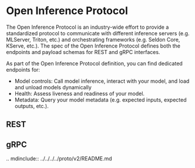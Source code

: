 # Open Inference Protocol

The Open Inference Protocol is an industry-wide effort to provide a standardized
protocol to communicate with different inference servers (e.g. MLServer,
Triton, etc.) and orchestrating frameworks (e.g. Seldon Core, KServe, etc.).
The spec of the Open Inference Protocol defines both the endpoints and payload
schemas for REST and gRPC interfaces.

As part of the Open Inference Protocol definition, you can find dedicated endpoints for:

- Model controls: Call model inference, interact with your model, and load and unload models dynamically
- Health: Assess liveness and readiness of your model.
- Metadata: Query your model metadata (e.g. expected inputs, expected
  outputs, etc.).


## REST

<div id="swagger-ui-rest"></div>
<script>
const HideHeaderPlugin = () => ({
   wrapComponents: {
      info: (Original, system) => (props) => null
   }
})

window.onload = function () {
   SwaggerUIBundle({
      url: "../../_static/openapi/v2/dataplane.yaml",
      dom_id: "#swagger-ui-rest",
      presets: [SwaggerUIBundle.presets.apis],
      plugins: [HideHeaderPlugin],
      docExpansion: "none",
      tryItOutEnabled: false
   });
};
</script>

## gRPC

.. mdinclude:: ../../../../proto/v2/README.md
